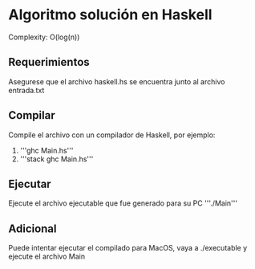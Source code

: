 # Algoritmo solución en Haskell
Complexity: O(log(n))

## Requerimientos
Asegurese que el archivo haskell.hs se encuentra junto al archivo entrada.txt

## Compilar
Compile el archivo con un compilador de Haskell, por ejemplo:
1. '''ghc Main.hs'''
2. '''stack ghc Main.hs'''

## Ejecutar
Ejecute el archivo ejecutable que fue generado para su PC
'''./Main'''

## Adicional
Puede intentar ejecutar el compilado para MacOS, vaya a ./executable y ejecute el archivo Main